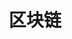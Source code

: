 ---
title: "区块链"
type: folder
## cascade:
##   _build:
##     render: false
##     list: false
open: true
---